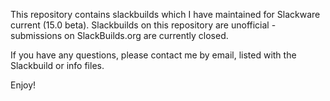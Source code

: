 This repository contains slackbuilds which I have maintained for Slackware current (15.0 beta). Slackbuilds on this repository are unofficial - submissions on SlackBuilds.org are currently closed.

If you have any questions, please contact me by email, listed with the Slackbuild or info files.

Enjoy!
